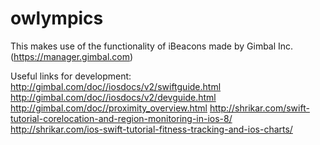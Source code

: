 # owlympics

This makes use of the functionality of iBeacons made by Gimbal Inc. (https://manager.gimbal.com)

Useful links for development:
http://gimbal.com/doc//iosdocs/v2/swiftguide.html
http://gimbal.com/doc//iosdocs/v2/devguide.html
http://gimbal.com/doc//proximity_overview.html
http://shrikar.com/swift-tutorial-corelocation-and-region-monitoring-in-ios-8/
http://shrikar.com/ios-swift-tutorial-fitness-tracking-and-ios-charts/
